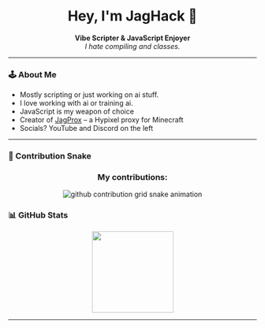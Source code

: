 <!-- Profile README for JagHack -->

<h1 align="center">Hey, I'm JagHack 👋</h1>
<p align="center">
  <b>Vibe Scripter & JavaScript Enjoyer</b><br>
  <i>I hate compiling and classes.</i>
</p>

---

### 🕹️ About Me

- Mostly scripting or just working on ai stuff.
- I love working with ai or training ai.
- JavaScript is my weapon of choice
- Creator of <a href="https://github.com/JagHack/jagprox">JagProx</a> – a Hypixel proxy for Minecraft
- Socials? YouTube and Discord on the left

---
### 🐍 Contribution Snake
<h3 align="center">My contributions:</h3>
<p align="center">
  <picture>
    <source media="(prefers-color-scheme: dark)" srcset="https://raw.githubusercontent.com/JagHack/JagHack/output/github-snake-dark.svg">
    <source media="(prefers-color-scheme: light)" srcset="https://raw.githubusercontent.com/JagHack/JagHack/output/github-contribution-grid-snake.svg">
    <img alt="github contribution grid snake animation" src="https://raw.githubusercontent.com/JagHack/JagHack/output/github-contribution-grid-snake.svg">
  </picture>
</p>




### 📊 GitHub Stats

<p align="center">
  <img src="https://github-readme-stats.vercel.app/api?username=JagHack&show_icons=true&theme=midnight-purple" alt=" " height="165"/>
</p>

---
